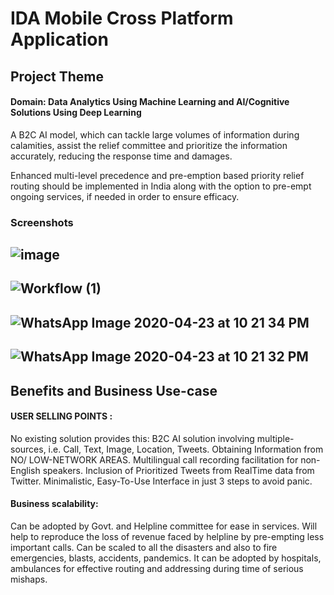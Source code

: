 # IDA Mobile Cross Platform Application

## Project Theme

#### Domain: Data Analytics Using Machine Learning and AI/Cognitive Solutions Using Deep Learning

A B2C AI model, which can tackle large volumes of information during calamities, assist the relief committee and prioritize the information accurately, reducing the response time and damages. 

Enhanced multi-level precedence and pre-emption based priority relief routing should be implemented in India along with the option to pre-empt ongoing services, if needed in order to ensure efficacy.

### Screenshots

![image](https://user-images.githubusercontent.com/43045825/82894026-9187be00-9f6f-11ea-87bf-228a856f37fb.png)
------------------------------------------------------------------------------------------------------
![Workflow (1)](https://user-images.githubusercontent.com/43045825/82894103-aa906f00-9f6f-11ea-9bf8-0b435c491c94.png)
------------------------------------------------------------------------------------------------------
![WhatsApp Image 2020-04-23 at 10 21 34 PM](https://user-images.githubusercontent.com/43045825/82894142-bbd97b80-9f6f-11ea-8492-405f3c867dda.jpeg)
------------------------------------------------------------------------------------------------------
![WhatsApp Image 2020-04-23 at 10 21 32 PM](https://user-images.githubusercontent.com/43045825/82894145-bd0aa880-9f6f-11ea-9f21-239454595b3e.jpeg)
------------------------------------------------------------------------------------------------------

## Benefits and Business Use-case

#### USER SELLING POINTS : 

No existing solution provides this:
B2C AI solution involving multiple-sources, i.e. Call, Text, Image, Location, Tweets.
Obtaining Information from NO/ LOW-NETWORK AREAS.
Multilingual call recording facilitation for non-English speakers.
Inclusion of Prioritized Tweets from RealTime data from Twitter.
Minimalistic, Easy-To-Use Interface in just 3 steps to avoid panic.

#### Business scalability:

Can be adopted by Govt. and Helpline committee for ease in services.
Will help to reproduce the loss of revenue faced by helpline by pre-empting less important calls.
Can be scaled to all the disasters and also to fire emergencies, blasts, accidents, pandemics.
It can be adopted by hospitals, ambulances for effective routing and addressing during time of serious mishaps.
